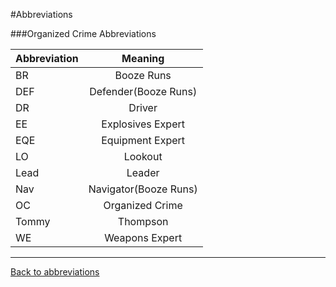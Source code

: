 #Abbreviations

###Organized Crime Abbreviations

| **Abbreviation**|    **Meaning**    	        |
|:--------------  |:---------------------------:|
| BR		  | Booze Runs			|
| DEF     	  | Defender(Booze Runs)        |
| DR     	  | Driver                      |
| EE 		  | Explosives Expert           |
| EQE     	  | Equipment Expert	        |
| LO      	  | Lookout                     |
| Lead 		  | Leader                      |
| Nav    	  | Navigator(Booze Runs)       |
| OC      	  | Organized Crime             |
| Tommy 	  | Thompson                    |
| WE     	  | Weapons Expert              |

---
[Back to abbreviations](main.md)